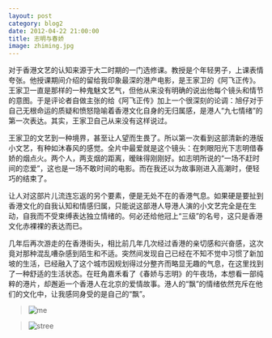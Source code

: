 ```yaml
---
layout: post
category: blog2
date: 2012-04-22 21:00:00
title: 志明与春娇
image: zhiming.jpg
---
```


对于香港文艺的认知来源于大二时期的一门选修课。教授是个年轻男子，上课表情夸张。他授课期间介绍的留给我印象最深的港产电影，是王家卫的《阿飞正传》。王家卫一直是那样的一种鬼魅文艺气，但他从来没有明确的说出他每个镜头和情节的意图。于是评论者自做主张的给《阿飞正传》加上一个很深刻的论调：旭仔对于自己无根命运的质疑和愤怒隐喻着香港文化自身的无归属感，是港人“九七情绪”的第一次表达。其实，王家卫自己从来没有这样说过。

王家卫的文艺到一种境界，甚至让人望而生畏了。所以第一次看到这部清新的港版小文艺，有种如沐春风的感觉。全片中最爱就是这个镜头：在刺眼阳光下志明借春娇的烟点火。两个人，两支烟的距离，暧昧得刚刚好。如志明所说的“一场不赶时间的恋爱”，这也是一场不敢时间的电影。而在我还以为故事刚进入高潮时，便轻巧的结束了。

让人对这部片儿流连忘返的另个要素，便是无处不在的香港气息。如果硬是要扯到香港文化的自我认知和情感归属，只能说这部港人导港人演的小文艺完全是在生动，自我而不受束缚表达独立情绪的。何必还给他冠上“三级”的名号，这只是香港文化赤裸裸的表达而已。

几年后再次游走的在香港街头，相比前几年几次经过香港的亲切感和兴奋感，这次竟对那种混乱嘈杂感到陌生和不适。突然间发现自己已经在不知不觉中习惯了新加坡的生活，已经融入了这个城市因规划得过分整齐而略显无趣的气息，在这里找到了一种舒适的生活状态。在旺角嘉禾看了《春娇与志明》的午夜场，本想看一部纯粹的港片，却邂逅一个香港人在北京的爱情故事。港人的“飘”的情绪依然充斥在他们的文化中，让我感同身受的是自己的“飘”。

>![me](https://farm9.staticflickr.com/8286/7816269890_3bdedc0d0a_h.jpg)

>![stree](https://farm8.staticflickr.com/7075/7102007367_a6f8348e9d_o.jpg)